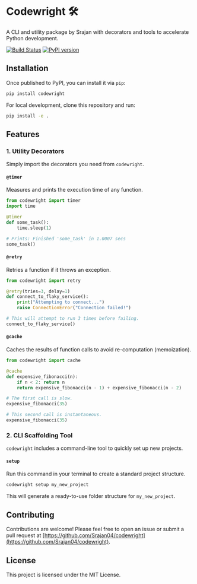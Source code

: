 # Codewright 🛠️

A CLI and utility package by Srajan with decorators and tools to accelerate Python development.

[![Build Status](https://img.shields.io/badge/build-passing-brightgreen)](https://github.com/Srajan04/codewright)
[![PyPI version](https://img.shields.io/pypi/v/codewright.svg)](https://pypi.org/project/codewright/)

## Installation

Once published to PyPI, you can install it via `pip`:
```bash
pip install codewright
```

For local development, clone this repository and run:

```bash
pip install -e .
```

## Features

### 1. Utility Decorators

Simply import the decorators you need from `codewright`.

#### `@timer`

Measures and prints the execution time of any function.

```python
from codewright import timer
import time

@timer
def some_task():
    time.sleep(1)

# Prints: Finished 'some_task' in 1.0007 secs
some_task()
```

#### `@retry`

Retries a function if it throws an exception.

```python
from codewright import retry

@retry(tries=3, delay=1)
def connect_to_flaky_service():
    print("Attempting to connect...")
    raise ConnectionError("Connection failed!")

# This will attempt to run 3 times before failing.
connect_to_flaky_service()
```

#### `@cache`

Caches the results of function calls to avoid re-computation (memoization).

```python
from codewright import cache

@cache
def expensive_fibonacci(n):
    if n < 2: return n
    return expensive_fibonacci(n - 1) + expensive_fibonacci(n - 2)

# The first call is slow.
expensive_fibonacci(35) 

# This second call is instantaneous.
expensive_fibonacci(35)
```

### 2. CLI Scaffolding Tool

`codewright` includes a command-line tool to quickly set up new projects.

#### `setup`

Run this command in your terminal to create a standard project structure.

```bash
codewright setup my_new_project
```

This will generate a ready-to-use folder structure for `my_new_project`.

## Contributing

Contributions are welcome! Please feel free to open an issue or submit a pull request at [https://github.com/Srajan04/codewright](https://github.com/Srajan04/codewright).

## License

This project is licensed under the MIT License.
